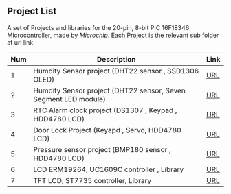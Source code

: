Project List
-----------------------------------------
A set of Projects and libraries for the 20-pin, 8-bit PIC 16F18346 Microcontroller,
made by *Microchip*.  Each Project is the relevant sub folder at url link. 

| Num | Description | Link |
| --- | --- | --- |
| 1 | Humdity Sensor project (DHT22 sensor ,  SSD1306 OLED)  | [URL](projects/oled_dht22_graph) |
| 2 |  Humdity Sensor project  (DHT22 sensor, Seven Segment LED module)  | [URL](projects/7seg_dht22) |
| 3 |  RTC Alarm clock project (DS1307 , Keypad , HDD4780 LCD)| [URL](projects/ds1307) |
| 4 |  Door Lock Project (Keyapd , Servo, HDD4780 LCD) | [URL](projects/doorlock) |
| 5 |  Pressure sensor project (BMP180 sensor , HDD4780 LCD)| [URL](projects/bmp180) |
| 6 |  LCD ERM19264, UC1609C controller ,  Library  | [URL](projects/uc1609) |
| 7 |  TFT LCD,  ST7735 controller, Library  | [URL](projects/ST7735) |



